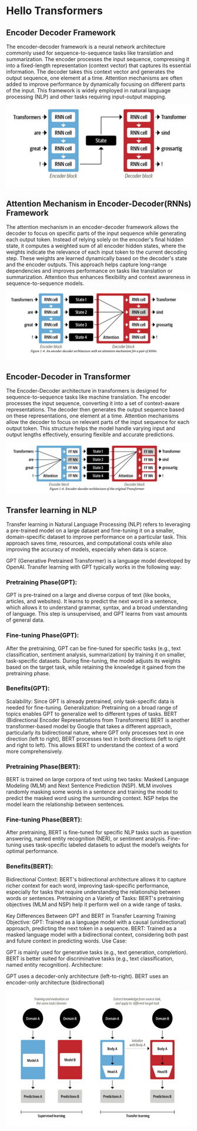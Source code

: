 # Hello Transformers

## Encoder Decoder Framework

The encoder-decoder framework is a neural network architecture commonly used for sequence-to-sequence tasks like translation and summarization. The encoder processes the input sequence, compressing it into a fixed-length representation (context vector) that captures its essential information. The decoder takes this context vector and generates the output sequence, one element at a time. Attention mechanisms are often added to improve performance by dynamically focusing on different parts of the input. This framework is widely employed in natural language processing (NLP) and other tasks requiring input-output mapping.

![Encoder-Decoder](images/Encoder-Decoder.png)

## Attention Mechanism in Encoder-Decoder(RNNs) Framework

The attention mechanism in an encoder-decoder framework allows the decoder to focus on specific parts of the input sequence while generating each output token. Instead of relying solely on the encoder's final hidden state, it computes a weighted sum of all encoder hidden states, where the weights indicate the relevance of each input token to the current decoding step. These weights are learned dynamically based on the decoder's state and the encoder outputs. This approach helps capture long-range dependencies and improves performance on tasks like translation or summarization. Attention thus enhances flexibility and context awareness in sequence-to-sequence models.

![Attention-mechanism](images/Attention-Mechanism.png)

## Encoder-Decoder in Transformer

The Encoder-Decoder architecture in transformers is designed for sequence-to-sequence tasks like machine translation. The encoder processes the input sequence, converting it into a set of context-aware representations. The decoder then generates the output sequence based on these representations, one element at a time. Attention mechanisms allow the decoder to focus on relevant parts of the input sequence for each output token. This structure helps the model handle varying input and output lengths effectively, ensuring flexible and accurate predictions.

![Transformer](images/Encoder-Decoder(Transformer).png)

## Transfer learning in NLP

Transfer learning in Natural Language Processing (NLP) refers to leveraging a pre-trained model on a large dataset and fine-tuning it on a smaller, domain-specific dataset to improve performance on a particular task. This approach saves time, resources, and computational costs while also improving the accuracy of models, especially when data is scarce.


GPT (Generative Pretrained Transformer) is a language model developed by OpenAI. Transfer learning with GPT typically works in the following way:

### Pretraining Phase(GPT):
GPT is pre-trained on a large and diverse corpus of text (like books, articles, and websites). It learns to predict the next word in a sentence, which allows it to understand grammar, syntax, and a broad understanding of language. This step is unsupervised, and GPT learns from vast amounts of general data.
### Fine-tuning Phase(GPT):
After the pretraining, GPT can be fine-tuned for specific tasks (e.g., text classification, sentiment analysis, summarization) by training it on smaller, task-specific datasets. During fine-tuning, the model adjusts its weights based on the target task, while retaining the knowledge it gained from the pretraining phase.
### Benefits(GPT):
Scalability: Since GPT is already pretrained, only task-specific data is needed for fine-tuning.
Generalization: Pretraining on a broad range of topics enables GPT to generalize well to different types of tasks.
BERT (Bidirectional Encoder Representations from Transformers)
BERT is another transformer-based model by Google that takes a different approach, particularly its bidirectional nature, where GPT only processes text in one direction (left to right), BERT processes text in both directions (left to right and right to left). This allows BERT to understand the context of a word more comprehensively.

### Pretraining Phase(BERT):

BERT is trained on large corpora of text using two tasks: Masked Language Modeling (MLM) and Next 
Sentence Prediction (NSP).
MLM involves randomly masking some words in a sentence and training the model to predict the masked word using the surrounding context.
NSP helps the model learn the relationship between sentences.
### Fine-tuning Phase(BERT):
After pretraining, BERT is fine-tuned for specific NLP tasks such as question answering, named entity recognition (NER), or sentiment analysis. Fine-tuning uses task-specific labeled datasets to adjust the model’s weights for optimal performance.
### Benefits(BERT):
Bidirectional Context: BERT's bidirectional architecture allows it to capture richer context for each word, improving task-specific performance, especially for tasks that require understanding the relationship between words or sentences.
Pretraining on a Variety of Tasks: BERT's pretraining objectives (MLM and NSP) help it perform well on a wide range of tasks.

Key Differences Between GPT and BERT in Transfer Learning
Training Objective:
GPT: Trained as a language model with a causal (unidirectional) approach, predicting the next token in a sequence.
BERT: Trained as a masked language model with a bidirectional context, considering both past and future context in predicting words.
Use Case:

GPT is mainly used for generative tasks (e.g., text generation, completion).
BERT is better suited for discriminative tasks (e.g., text classification, named entity recognition).
Architecture:

GPT uses a decoder-only architecture (left-to-right).
BERT uses an encoder-only architecture (bidirectional)

![transfer-learning](images/Transfer%20Learning.png)